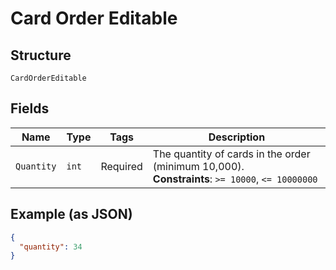 
# Card Order Editable

## Structure

`CardOrderEditable`

## Fields

| Name | Type | Tags | Description |
|  --- | --- | --- | --- |
| `Quantity` | `int` | Required | The quantity of cards in the order (minimum 10,000).<br>**Constraints**: `>= 10000`, `<= 10000000` |

## Example (as JSON)

```json
{
  "quantity": 34
}
```

